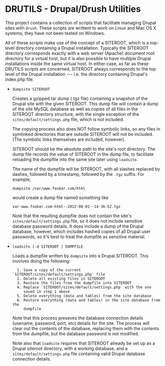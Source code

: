 DRUTILS - Drupal/Drush Utilities
================================

This project contains a collection of scripts that facilitate managing
Drupal sites with `drush`.  These scripts are writtent to work on
Linux and Mac OS X systems; they have not been tested on Windows.

All of these scripts make use of the concept of a SITEROOT, which is a
top-level directory containing a Drupal installation.  Typically the
SITEROOT directory corresponds exactly with a web server (Apache)
document root directory for a virtual host, but it is also possible to
have multiple Drupal installations inside the same virtual host.  In
either case, as far as these DRUTILS scripts are concerned, SITEROOT
always corresponds to the top level of the Drupal installation ---
i.e.  the directory containing Drupal's index.php file.

* `dumpsite SITEROOT`

  Creates a gzipped tar dump (.tgz file) containing a snapshot of the
  Drupal site with the given SITEROOT.  This dump file will contain a
  dump of the site MySQL database as well as copies of all files in
  the SITEROOT directory structure, with the single exception of the
  `sites/default/settings.php` file, which is not included.
  
  The copying process also does NOT follow symbolic links, so any
  files in symlinked directories that are outside SITEROOT will not be
  included. (The symbolic links themselves are included, however).
  
  SITEROOT should be the absolute path to the site's root directory.
  The dump file records the value of SITEROOT in the dump file, to
  facilitate reloading the dumpfile into the same site later using
  `loadsite`.
  
  The name of the dumpfile will be SITEROOT, with all slashes
  replaced by dashes, followed by a timestamp, followed by the
  `.tgz` suffix.  For example,
  
      dumpsite /var/www.foobar.com/html
      
   would create a dump file named something like

      var-www.foobar.com-html--2012-08-01--14-36-52.tgz
      
   Note that the resulting dumpfile does not contain the site's
   `sites/default/settings.php` file, so it does not include sensitive
   database password details.  It does include a dump of the Drupal
   database, however, which includes hashed copies of all Drupal
   user passwords, so it's best to treat the dumpfile as sensitive
   material.
      
* `loadsite [-d SITEROOT ] DUMPFILE`

  Loads a dumpfile written by `dumpsite` into a Drupal SITEROOT.  This
  involves doing the following:
  
        1. Save a copy of the current `SITEROOT/sites/default/settings.php` file
        2. Delete all existing files in SITEROOT
        3. Restore the files from the dumpfile into SITEROOT
        4. Replace `SITEROOT/sites/default/settings.php` with the one
           saved in step 1 above
        5. Delete everything (data and tables) from the site database
        6. Restore everything (data and tables) in the site database from the
           dumpfile
    
  Note that this process preseves the database connection details (usename,
  password, port, etc) details for the site.  The process will clear out
  the contents of the database, replacing them with the contents from
  the dumpfile, but the database password is not modified.
  
  Note also that `loadsite` requires that SITEROOT already be set up
  as a Drupal siteroot directory, with a working database, and a
  `sites/default/settings.php` file containing valid Drupal database
  connection details.
